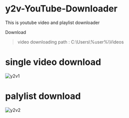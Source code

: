 # y2v-YouTube-Downloader
This is youtube video and playlist downloader
<link rel="stylesheet" href="https://maxcdn.bootstrapcdn.com/bootstrap/4.0.0/css/bootstrap.min.css" integrity="sha384-Gn5384xqQ1aoWXA+058RXPxPg6fy4IWvTNh0E263XmFcJlSAwiGgFAW/dAiS6JXm" crossorigin="anonymous">
<a class="btn btn-primary">Download</a>

> video downloading path : C:\Users\\%user%\Videos

# single video download
![y2v1](https://user-images.githubusercontent.com/45274219/78731755-33bafa80-795e-11ea-9895-a0c9d63efc3f.PNG)
# palylist download
![y2v2](https://user-images.githubusercontent.com/45274219/78731763-39b0db80-795e-11ea-9f12-4af9a66f5c38.PNG)
